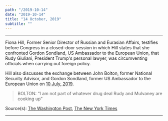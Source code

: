 ```yaml
---
path: "/2019-10-14"
date: "2019-10-14"
title: "14 October, 2019"
subtitle: ""
---
```


<tweet id="1183727243408883712"></tweet>

---

Fiona Hill, Former Senior Director of Russian and Eurasian Affairs, testifies before Congress in a closed-door session in which Hill states that she confronted Gordon Sondland, US Ambassador to the European Union, that Rudy Giuliani, President Trump's personal lawyer, was circumventing officials when carrying out foreign policy.

Hill also discusses the exchange between John Bolton, former National Security Advisor, and Gordon Sondland, former US Ambassador to the European Union on <a href="#2019-07-10">10 July, 2019</a>.

> BOLTON: “I am not part of whatever drug deal Rudy and Mulvaney are cooking up”

<span class="sources">
Source(s): <a href="https://www.washingtonpost.com/national-security/trumps-former-top-russia-adviser-to-testify-in-house-impeachment-probe/2019/10/14/e6015c1c-ee34-11e9-8693-f487e46784aa_story.html" target="_blank" rel="noopener noreferrer">The Washington Post</a>, <a href="https://www.nytimes.com/2019/10/14/us/politics/bolton-giuliani-fiona-hill-testimony.html" target="_blank" rel="noopener noreferrer">The New York Times</a> 
</span>

---

<tweet id="1183912440767094786"></tweet>
